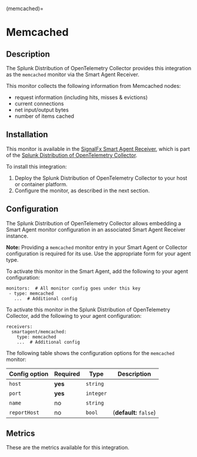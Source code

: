 (memcached)=
# Memcached
<meta name="description" content="Documentation on the memcached monitor">

## Description

The Splunk Distribution of OpenTelemetry Collector provides this integration as the `memcached` monitor via the Smart Agent Receiver.

This monitor collects the following information from Memcached nodes:

* request information (including hits, misses & evictions)
* current connections
* net input/output bytes
* number of items cached

## Installation

This monitor is available in the [SignalFx Smart Agent Receiver](https://github.com/signalfx/splunk-otel-collector/tree/main/internal/receiver/smartagentreceiver), which is part of the [Splunk Distribution of OpenTelemetry Collector](https://github.com/signalfx/splunk-otel-collector).

To install this integration:
1. Deploy the Splunk Distribution of OpenTelemetry Collector to your host or container platform.
2. Configure the monitor, as described in the next section.

## Configuration

The Splunk Distribution of OpenTelemetry Collector allows embedding a Smart Agent monitor configuration in an associated Smart Agent Receiver instance.

**Note:** Providing a `memcached` monitor entry in your Smart Agent or Collector configuration is required for its use. Use the appropriate form for your agent type.

To activate this monitor in the Smart Agent, add the following to your agent configuration:

```
monitors:  # All monitor config goes under this key
 - type: memcached
   ...  # Additional config
```

To activate this monitor in the Splunk Distribution of OpenTelemetry Collector, add the following to your agent configuration:

```
receivers:
  smartagent/memcached:
    type: memcached
    ...  # Additional config
```


The following table shows the configuration options for the `memcached` monitor:

| Config option | Required | Type | Description |
| --- | --- | --- | --- |
| `host` | **yes** | `string` |  |
| `port` | **yes** | `integer` |  |
| `name` | no | `string` |  |
| `reportHost` | no | `bool` |  (**default:** `false`) |

## Metrics

These are the metrics available for this integration.

<div class="metrics-table" type="memcached" include="markdown"></div>

